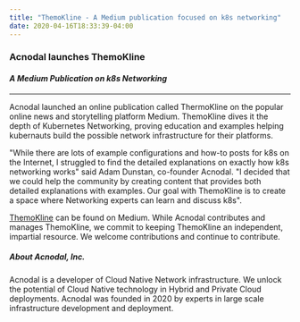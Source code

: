 ```yaml
---
title: "ThemoKline - A Medium publication focused on k8s networking"
date: 2020-04-16T18:33:39-04:00
---
```


### Acnodal launches ThemoKline
#### _A Medium Publication on k8s Networking_

---

Acnodal launched an online publication called ThermoKline on the popular online news and storytelling platform Medium.  ThemoKline dives it the depth of Kubernetes Networking, proving education and examples helping kubernauts build the possible network infrastructure for their platforms.

"While there are lots of example configurations and how-to posts for k8s on the Internet, I struggled to find the detailed explanations on exactly how k8s networking works" said Adam Dunstan, co-founder Acnodal.  "I decided that we could help the community by creating content that provides both detailed explanations with examples.  Our goal with ThemoKline is to create a space where Networking experts can learn and discuss k8s".

[ThemoKline](https://medium.com/thermokline) can be found on Medium.  While Acnodal contributes and manages ThemoKline, we commit to keeping ThemoKline an independent, impartial resource.  We welcome contributions and continue to contribute.

##### About Acnodal, Inc.
Acnodal is a developer of Cloud Native Network infrastructure. We unlock the potential of Cloud Native technology in  Hybrid and Private Cloud deployments. Acnodal was founded in 2020 by experts in large scale infrastructure development and deployment.
